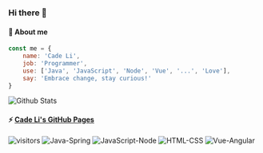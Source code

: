 ### Hi there 👋

<!--
**cadecode/cadecode** is a ✨ _special_ ✨ repository because its `README.md` (this file) appears on your GitHub profile.

Here are some ideas to get you started:

- 🔭 I’m currently working on ...
- 🌱 I’m currently learning ...
- 👯 I’m looking to collaborate on ...
- 🤔 I’m looking for help with ...
- 💬 Ask me about ...
- 📫 How to reach me: ...
- 😄 Pronouns: ...
- ⚡ Fun fact: ...
-->

#### 💬 About me

```javascript
const me = {
    name: 'Cade Li',
    job: 'Programmer',
    use: ['Java', 'JavaScript', 'Node', 'Vue', '...', 'Love'],
    say: 'Embrace change, stay curious!'
}
```

![Github Stats](https://github-readme-stats.vercel.app/api?username=cadecode&show_icons=true)


#### ⚡ [Cade Li's GitHub Pages](https://cadecode.info/)  

![visitors](https://visitor-badge.glitch.me/badge?page_id=CadeCode)
![Java-Spring](https://img.shields.io/badge/Java-Spring-yellow)
![JavaScript-Node](https://img.shields.io/badge/JavaScript-Node-orange)
![HTML-CSS](https://img.shields.io/badge/HTML-CSS-brightgreen)
![Vue-Angular](https://img.shields.io/badge/Vue-Angular-red)

